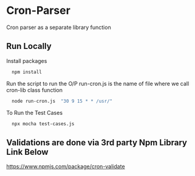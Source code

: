 # Cron-Parser
Cron parser as a separate library function

## Run Locally

Install packages

```bash
  npm install
```
Run the script to run the O/P
run-cron.js is the name of file where we call cron-lib class function

```bash
  node run-cron.js  "30 9 15 * * /usr/"
```

To Run the Test Cases
```bash
  npx mocha test-cases.js 
```

## Validations are done via 3rd party Npm Library Link Below

https://www.npmjs.com/package/cron-validate